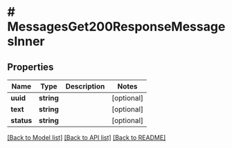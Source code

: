 # # MessagesGet200ResponseMessagesInner

## Properties

Name | Type | Description | Notes
------------ | ------------- | ------------- | -------------
**uuid** | **string** |  | [optional]
**text** | **string** |  | [optional]
**status** | **string** |  | [optional]

[[Back to Model list]](../../README.md#models) [[Back to API list]](../../README.md#endpoints) [[Back to README]](../../README.md)
